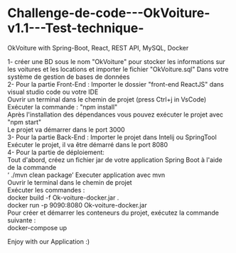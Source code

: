 # Challenge-de-code---OkVoiture-v1.1---Test-technique-
OkVoiture with Spring-Boot, React, REST API, MySQL, Docker

1-	créer une BD sous le nom "OkVoiture" pour stocker les informations sur les voitures et les locations et importer le fichier "OkVoiture.sql" Dans votre système de gestion de bases de données </br>
2-	Pour la partie Front-End :
Importer le dossier "front-end ReactJS" dans visual studio code ou votre IDE</br>
Ouvrir un terminal dans le chemin de projet (press Ctrl+j in VsCode)</br>
 Exécuter la commande : "npm install"</br>
Après l'installation des dépendances vous pouvez exécuter le projet avec "npm start"	</br>
Le projet va démarrer dans le port 3000</br>
3-	Pour la partie Back-End :
Importer le projet dans Intelij ou SpringTool</br>
Exécuter le projet, il va être démarré dans le port 8080</br>
4-	Pour la partie de déploiement:</br>
Tout d'abord, créez un fichier jar de votre application Spring Boot à l'aide de la commande </br>
‘ ./mvn clean package’
Executer application avec mvn</br>
Ouvrir le terminal dans le chemin de projet </br>
Exécuter les  commandes : </br>
docker build -f Ok-voiture-docker.jar . </br>
docker run -p 9090:8080 Ok-voiture-docker.jar </br>
Pour créer et démarrer les conteneurs du projet, exécutez la commande suivante : </br>
docker-compose up</br> 

Enjoy with our Application :)
